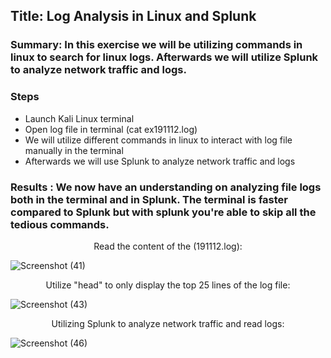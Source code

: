 
## Title:  Log Analysis in Linux and Splunk

### Summary: In this exercise we will be utilizing commands in linux to search for linux logs. Afterwards we will utilize Splunk to analyze network traffic and logs.
### Steps
- Launch Kali Linux terminal 
- Open log file in terminal (cat ex191112.log)
- We will utilize different commands in linux to interact with log file manually in the terminal
-  Afterwards we will use Splunk to analyze network traffic and logs

 ### Results :  We now have an understanding on analyzing file logs both in the terminal and in Splunk. The terminal is faster compared to Splunk but with splunk you're able to skip all the tedious commands.

<p align="center">
 Read the content of the (191112.log): <br/>


![Screenshot (41)](https://github.com/Darencama/Cybersecurity-Training-Lab-Exercises/assets/134806131/671cd8d5-7ab0-4272-a7da-c9223a1c5b64)

<p align="center">
Utilize "head" to only display the top 25 lines of the log file: <br/>

 ![Screenshot (43)](https://github.com/Darencama/Cybersecurity-Training-Lab-Exercises/assets/134806131/79bc9110-b3aa-4853-8e93-dcf5eed6f9d8)

<p align="center">
Utilizing Splunk to analyze network traffic and read logs: <br/>

![Screenshot (46)](https://github.com/Darencama/Cybersecurity-Training-Lab-Exercises/assets/134806131/2422ed6b-24cf-4229-b06c-4b3a1716db19)
